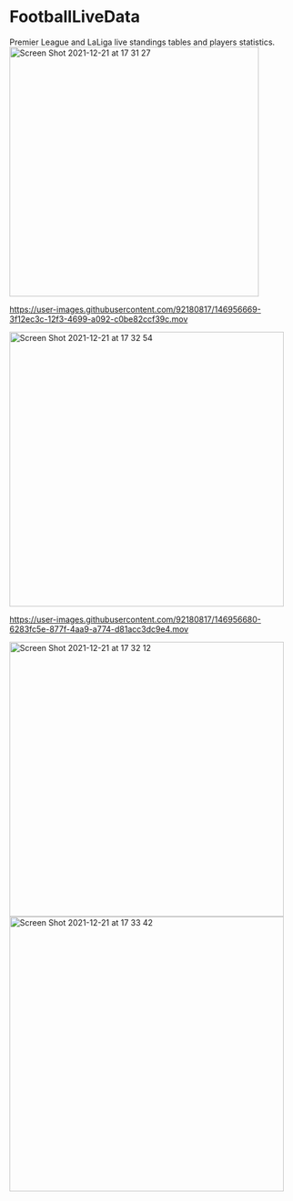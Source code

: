 # FootballLiveData
Premier League and LaLiga live standings tables and players statistics.
<img width="438" alt="Screen Shot 2021-12-21 at 17 31 27" src="https://user-images.githubusercontent.com/92180817/146956644-b884c341-450a-40ed-bde0-f600e8b90d52.png">


https://user-images.githubusercontent.com/92180817/146956669-3f12ec3c-12f3-4699-a092-c0be82ccf39c.mov

<img width="482" alt="Screen Shot 2021-12-21 at 17 32 54" src="https://user-images.githubusercontent.com/92180817/146956676-02e9324f-ce6e-42d2-b3f1-ff8daacd7f8a.png">


https://user-images.githubusercontent.com/92180817/146956680-6283fc5e-877f-4aa9-a774-d81acc3dc9e4.mov

<img width="482" alt="Screen Shot 2021-12-21 at 17 32 12" src="https://user-images.githubusercontent.com/92180817/146956709-ebf7885f-5bad-4532-bd6b-46b9753ac839.png">
<img width="482" alt="Screen Shot 2021-12-21 at 17 33 42" src="https://user-images.githubusercontent.com/92180817/146956712-7b1be295-c96b-4056-bedc-aaed3dce1617.png">
